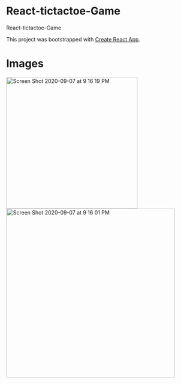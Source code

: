 # React-tictactoe-Game
React-tictactoe-Game

This project was bootstrapped with [Create React App](https://github.com/facebook/create-react-app).





# Images 

<img width="350" alt="Screen Shot 2020-09-07 at 9 16 19 PM" src="https://user-images.githubusercontent.com/42703011/92492177-0ef2d980-f1c1-11ea-80d6-97184c04c2f5.png"> 
<img width="450" alt="Screen Shot 2020-09-07 at 9 16 01 PM" src="https://user-images.githubusercontent.com/42703011/92492292-2fbb2f00-f1c1-11ea-89c9-c9fd21a5db0b.png">



